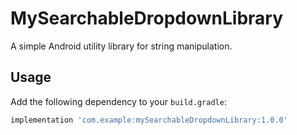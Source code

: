 # MySearchableDropdownLibrary

A simple Android utility library for string manipulation.

## Usage

Add the following dependency to your `build.gradle`:

```groovy
implementation 'com.example:mySearchableDropdownLibrary:1.0.0'
